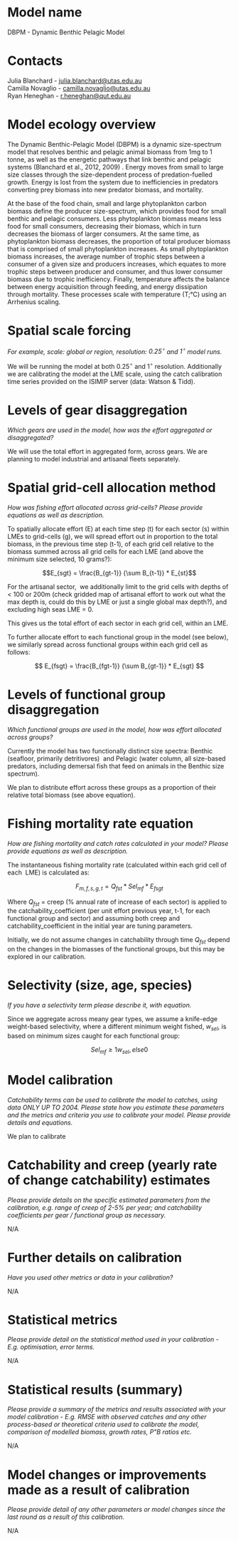 # Model name
DBPM - Dynamic Benthic Pelagic Model

# Contacts
Julia Blanchard - [julia.blanchard\@utas.edu.au](mailto:julia.blanchard@utas.edu.au)  
Camilla Novaglio - [camilla.novaglio\@utas.edu.au](mailto:camilla.novaglio@utas.edu.au)  
Ryan Heneghan - [r.heneghan\@qut.edu.au](mailto:r.heneghan@qut.edu.au)  

# Model ecology overview
The Dynamic Benthic-Pelagic Model (DBPM) is a dynamic size-spectrum model that resolves benthic and pelagic animal biomass from 1mg to 1 tonne, as well as the energetic pathways that link benthic and pelagic systems (Blanchard et al., 2012, 2009) . Energy moves from small to large size classes through the size-dependent process of predation-fuelled growth. Energy is lost from the system due to inefficiencies in predators converting prey biomass into new predator biomass, and mortality. 

At the base of the food chain, small and large phytoplankton carbon biomass define the producer size-spectrum, which provides food for small benthic and pelagic consumers. Less phytoplankton biomass means less food for small consumers, decreasing their biomass, which in turn decreases the biomass of larger consumers. At the same time, as phytoplankton biomass decreases, the proportion of total producer biomass that is comprised of small phytoplankton increases. As small phytoplankton biomass increases, the average number of trophic steps between a consumer of a given size and producers increases, which equates to more trophic steps between producer and consumer, and thus lower consumer biomass due to trophic inefficiency. Finally, temperature affects the balance between energy acquisition through feeding, and energy dissipation through mortality. These processes scale with temperature (T;°C) using an Arrhenius scaling.

# Spatial scale forcing
*For example, scale: global or region, resolution: $`0.25^{\circ}`$ and $`1^{\circ}`$ model runs.*

We will be running the model at both $0.25^{\circ}$ and $1^{\circ}$ resolution. Additionally we are calibrating the model at the LME scale, using the catch calibration time series provided on the ISIMIP server (data: Watson & Tidd).

# Levels of gear disaggregation
*Which gears are used in the model, how was the effort aggregated or disaggregated?*

We will use the total effort in aggregated form, across gears. We are planning to model industrial and artisanal fleets separately.

# Spatial grid-cell allocation method
*How was fishing effort allocated across grid-cells? Please provide equations as well as description.*

To spatially allocate effort (E) at each time step (t) for each sector (s) within LMEs to grid-cells (g), we will spread effort out in proportion to the total biomass, in the previous time step (t-1), of each grid cell relative to the biomass summed across all grid cells for each LME (and above the minimum size selected, 10 grams?):

$$E_{sgt} = \frac{B_{gt-1}} {\sum B_{t-1}} * E_{st}$$

For the artisanal sector,  we additionally limit to the grid cells with depths of < 100 or 200m (check gridded map of artisanal effort to work out what the max depth is, could do this by LME or just a single global max depth?), and excluding high seas LME = 0.

This gives us the total effort of each sector in each grid cell, within an LME.

To further allocate effort to each functional group in the model (see below), we similarly spread across functional groups within each grid cell as follows:

$$ E_{fsgt} = \frac{B_{fgt-1}} {\sum B_{gt-1}} * E_{sgt} $$

# Levels of functional group disaggregation
*Which functional groups are used in the model, how was effort allocated across groups?*

Currently the model has two functionally distinct size spectra: Benthic (seafloor, primarily detritivores)  and Pelagic (water column, all size-based predators, including demersal fish that feed on animals in the Benthic size spectrum). 

We plan to distribute effort across these groups as a proportion of their relative total biomass (see above equation).

# Fishing mortality rate equation
*How are fishing mortality and catch rates calculated in your model? Please provide equations as well as description.*

The instantaneous fishing mortality rate (calculated within each grid cell of each  LME) is calculated as:

$$ F_{m,f,s,g,t} = Q_{fst} * Sel_{mf} * E_{fsgt} $$

Where $Q_{fst}$ = creep (% annual rate of increase of each sector) is applied to the catchability_coefficient (per unit effort previous year, t-1, for each functional group and sector) and assuming both creep and catchability_coefficient in the initial year are tuning parameters.

Initially, we do not assume changes in catchability through time $`Q_{fst}`$ depend on the changes in the biomasses of the functional groups, but this may be explored in our calibration.

# Selectivity (size, age, species)
*If you have a selectivity term please describe it, with equation.*

Since we aggregate across meany gear types, we assume a knife-edge weight-based selectivity, where a different minimum weight fished, $w_{sel}$, is based on minimum sizes caught for each functional group:

$$ Sel_{mf} \geq 1 w_{sel}, else 0 $$

# Model calibration
*Catchability terms can be used to calibrate the model to catches, using data ONLY UP TO 2004. Please state how you estimate these parameters and the metrics and criteria you use to calibrate your model. Please provide details and equations.*

We plan to calibrate

# Catchability and creep (yearly rate of change catchability) estimates
*Please provide details on the specific estimated parameters from the calibration, e.g. range of creep of 2-5% per year; and catchability coefficients per gear / functional group as necessary.*

N/A

# Further details on calibration
*Have you used other metrics or data in your calibration?*

N/A

# Statistical metrics
*Please provide detail on the statistical method used in your calibration - E.g. optimisation, error terms.*

N/A

# Statistical results (summary)
*Please provide a summary of the metrics and results associated with your model calibration - E.g. RMSE with observed catches and any other process-based or theoretical criteria used to calibrate the model, comparison of modelled biomass, growth rates, P"B ratios etc.*

N/A

# Model changes or improvements made as a result of calibration
*Please provide detail of any other parameters or model changes since the last round as a result of this calibration.*

N/A
